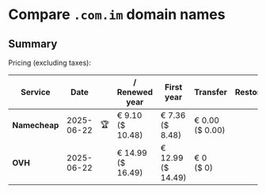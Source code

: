 # Compare `.com.im` domain names

## Summary

Pricing (excluding taxes):

| Service | Date |  | / Renewed year | First year | Transfer | Restoration |
|--|--|--|--|--|--|--|
| **Namecheap** | 2025-06-22 | 🏆 | € 9.10<br>($ 10.48) | € 7.36<br>($ 8.48) | € 0.00<br>($ 0.00) |  |
| **OVH** | 2025-06-22 |  | € 14.99<br>($ 16.49) | € 12.99<br>($ 14.49) | € 0<br>($ 0) |  |
